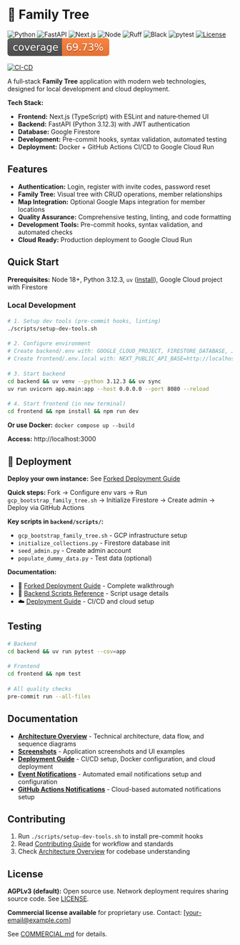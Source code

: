 # 🌳 Family Tree

![Python](https://img.shields.io/badge/Python-3.12.3-blue)
![FastAPI](https://img.shields.io/badge/FastAPI-0.112%2B-009485)
![Next.js](https://img.shields.io/badge/Next.js-14-black)
![Node](https://img.shields.io/badge/Node-20.x-339933)
![Ruff](https://img.shields.io/badge/Lint-ruff-46a7f8)
![Black](https://img.shields.io/badge/Format-black-000000)
![pytest](https://img.shields.io/badge/tests-pytest-0A9EDC)
[![License](https://img.shields.io/badge/License-AGPLv3-blue)](LICENSE)
![Coverage](docs/coverage.svg)

[![CI-CD](https://github.com/r39132/family-tree/actions/workflows/ci-cd.yml/badge.svg)](https://github.com/r39132/family-tree/actions/workflows/ci-cd.yml)

A full‑stack **Family Tree** application with modern web technologies, designed for local development and cloud deployment.

**Tech Stack:**
- **Frontend:** Next.js (TypeScript) with ESLint and nature‑themed UI
- **Backend:** FastAPI (Python 3.12.3) with JWT authentication
- **Database:** Google Firestore
- **Development:** Pre-commit hooks, syntax validation, automated testing
- **Deployment:** Docker + GitHub Actions CI/CD to Google Cloud Run

## Features

- **Authentication:** Login, register with invite codes, password reset
- **Family Tree:** Visual tree with CRUD operations, member relationships
- **Map Integration:** Optional Google Maps integration for member locations
- **Quality Assurance:** Comprehensive testing, linting, and code formatting
- **Development Tools:** Pre-commit hooks, syntax validation, and automated checks
- **Cloud Ready:** Production deployment to Google Cloud Run

## Quick Start

**Prerequisites:** Node 18+, Python 3.12.3, `uv` ([install](https://docs.astral.sh/uv/)), Google Cloud project with Firestore

### Local Development

```bash
# 1. Setup dev tools (pre-commit hooks, linting)
./scripts/setup-dev-tools.sh

# 2. Configure environment
# Create backend/.env with: GOOGLE_CLOUD_PROJECT, FIRESTORE_DATABASE, JWT_SECRET
# Create frontend/.env.local with: NEXT_PUBLIC_API_BASE=http://localhost:8080

# 3. Start backend
cd backend && uv venv --python 3.12.3 && uv sync
uv run uvicorn app.main:app --host 0.0.0.0 --port 8080 --reload

# 4. Start frontend (in new terminal)
cd frontend && npm install && npm run dev
```

**Or use Docker:** `docker compose up --build`

**Access:** http://localhost:3000

## 🚀 Deployment

**Deploy your own instance:** See [Forked Deployment Guide](docs/FORKED_DEPLOYMENT.md)

**Quick steps:** Fork → Configure env vars → Run `gcp_bootstrap_family_tree.sh` → Initialize Firestore → Create admin → Deploy via GitHub Actions

**Key scripts in `backend/scripts/`:**
- `gcp_bootstrap_family_tree.sh` - GCP infrastructure setup
- `initialize_collections.py` - Firestore database init
- `seed_admin.py` - Create admin account
- `populate_dummy_data.py` - Test data (optional)

**Documentation:**
- 📖 [Forked Deployment Guide](docs/FORKED_DEPLOYMENT.md) - Complete walkthrough
- 🔧 [Backend Scripts Reference](docs/BACKEND_SCRIPTS.md) - Script usage details
- ☁️ [Deployment Guide](docs/DEPLOYMENT.md) - CI/CD and cloud setup

## Testing

```bash
# Backend
cd backend && uv run pytest --cov=app

# Frontend
cd frontend && npm test

# All quality checks
pre-commit run --all-files
```

## Documentation

- **[Architecture Overview](docs/ARCHITECTURE.md)** - Technical architecture, data flow, and sequence diagrams
- **[Screenshots](docs/SCREENSHOTS.md)** - Application screenshots and UI examples
- **[Deployment Guide](docs/DEPLOYMENT.md)** - CI/CD setup, Docker configuration, and cloud deployment
- **[Event Notifications](docs/EVENT_NOTIFICATIONS.md)** - Automated email notifications setup and configuration
- **[GitHub Actions Notifications](docs/GITHUB_ACTIONS_NOTIFICATIONS.md)** - Cloud-based automated notifications setup

## Contributing

1. Run `./scripts/setup-dev-tools.sh` to install pre-commit hooks
2. Read [Contributing Guide](docs/CONTRIBUTING.md) for workflow and standards
3. Check [Architecture Overview](docs/ARCHITECTURE.md) for codebase understanding

## License

**AGPLv3 (default):** Open source use. Network deployment requires sharing source code. See [LICENSE](LICENSE).

**Commercial license available** for proprietary use. Contact: [your-email@example.com]

See [COMMERCIAL.md](docs/COMMERCIAL.md) for details.

